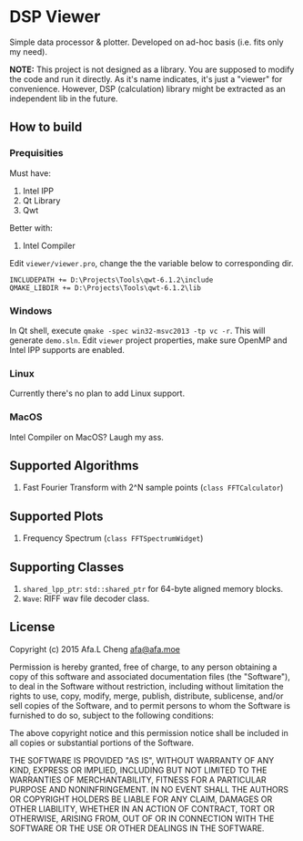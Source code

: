 # DSP Viewer
Simple data processor & plotter. Developed on ad-hoc basis (i.e. fits only my need).

__NOTE:__
This project is not designed as a library. You are supposed to modify the code and run it directly. As it's name indicates, 
it's just a "viewer" for convenience. However, DSP (calculation) library might be extracted as an independent lib in the future.

## How to build
### Prequisities
Must have:

1. Intel IPP
2. Qt Library
3. Qwt

Better with:

1. Intel Compiler


Edit `viewer/viewer.pro`, change the the variable below to corresponding dir.

```
INCLUDEPATH += D:\Projects\Tools\qwt-6.1.2\include
QMAKE_LIBDIR += D:\Projects\Tools\qwt-6.1.2\lib
```

### Windows
In Qt shell, execute `qmake -spec win32-msvc2013 -tp vc -r`. This will generate `demo.sln`. Edit `viewer` project properties, 
make sure OpenMP and Intel IPP supports are enabled.

### Linux
Currently there's no plan to add Linux support.

### MacOS
Intel Compiler on MacOS? Laugh my ass.

## Supported Algorithms
1. Fast Fourier Transform with 2^N sample points (`class FFTCalculator`)

## Supported Plots
1. Frequency Spectrum (`class FFTSpectrumWidget`)

## Supporting Classes
1. `shared_lpp_ptr`: `std::shared_ptr` for 64-byte aligned memory blocks.
2. `Wave`: RIFF wav file decoder class.

## License
Copyright (c) 2015 Afa.L Cheng <afa@afa.moe>

Permission is hereby granted, free of charge, to any person obtaining
a copy of this software and associated documentation files (the
"Software"), to deal in the Software without restriction, including
without limitation the rights to use, copy, modify, merge, publish,
distribute, sublicense, and/or sell copies of the Software, and to
permit persons to whom the Software is furnished to do so, subject to
the following conditions:

The above copyright notice and this permission notice shall be
included in all copies or substantial portions of the Software.

THE SOFTWARE IS PROVIDED "AS IS", WITHOUT WARRANTY OF ANY KIND,
EXPRESS OR IMPLIED, INCLUDING BUT NOT LIMITED TO THE WARRANTIES OF
MERCHANTABILITY, FITNESS FOR A PARTICULAR PURPOSE AND
NONINFRINGEMENT. IN NO EVENT SHALL THE AUTHORS OR COPYRIGHT HOLDERS BE
LIABLE FOR ANY CLAIM, DAMAGES OR OTHER LIABILITY, WHETHER IN AN ACTION
OF CONTRACT, TORT OR OTHERWISE, ARISING FROM, OUT OF OR IN CONNECTION
WITH THE SOFTWARE OR THE USE OR OTHER DEALINGS IN THE SOFTWARE.

